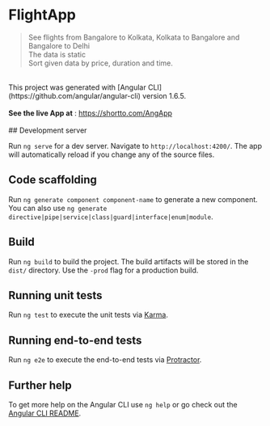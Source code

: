 # FlightApp

> See flights from Bangalore to Kolkata, Kolkata to Bangalore and Bangalore to Delhi <br>
> The data is static  <br>
> Sort given data by price, duration and time.  <br>
 <br>
This project was generated with [Angular CLI](https://github.com/angular/angular-cli) version 1.6.5.
<br> <br>
<b>See the live App at</b> : <a href="https://shortto.com/AngApp">https://shortto.com/AngApp</a> <br><br>
## Development server

Run `ng serve` for a dev server. Navigate to `http://localhost:4200/`. The app will automatically reload if you change any of the source files.

## Code scaffolding

Run `ng generate component component-name` to generate a new component. You can also use `ng generate directive|pipe|service|class|guard|interface|enum|module`.

## Build

Run `ng build` to build the project. The build artifacts will be stored in the `dist/` directory. Use the `-prod` flag for a production build.

## Running unit tests

Run `ng test` to execute the unit tests via [Karma](https://karma-runner.github.io).

## Running end-to-end tests

Run `ng e2e` to execute the end-to-end tests via [Protractor](http://www.protractortest.org/).

## Further help

To get more help on the Angular CLI use `ng help` or go check out the [Angular CLI README](https://github.com/angular/angular-cli/blob/master/README.md).
